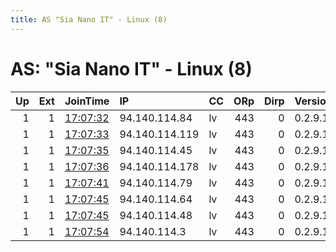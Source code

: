 ```yaml
---
title: AS "Sia Nano IT" - Linux (8)
---
```


# AS: "Sia Nano IT" - Linux (8)

|   Up |   Ext | JoinTime                                                                                            | IP             | CC   |   ORp |   Dirp | Version   | Contact   | Nickname   |   eFamMembers |
|-----:|------:|:----------------------------------------------------------------------------------------------------|:---------------|:-----|------:|-------:|:----------|:----------|:-----------|--------------:|
|    1 |     1 | [17:07:32](https://metrics.torproject.org/rs.html#details/017E802624BC39232D6A4822DF41A471AF9805E3) | 94.140.114.84  | lv   |   443 |      0 | 0.2.9.17  | None      | nose       |            16 |
|    1 |     1 | [17:07:33](https://metrics.torproject.org/rs.html#details/88E3B2C7C826EF879B9AA34912B43D0280AF04AC) | 94.140.114.119 | lv   |   443 |      0 | 0.2.9.17  | None      | nose       |            16 |
|    1 |     1 | [17:07:35](https://metrics.torproject.org/rs.html#details/AE6113BD20BF92D10C671C766C4FF5A2296694F8) | 94.140.114.45  | lv   |   443 |      0 | 0.2.9.17  | None      | nose       |            16 |
|    1 |     1 | [17:07:36](https://metrics.torproject.org/rs.html#details/509758F374DC5202B0723EB9AECEE4D3F088C339) | 94.140.114.178 | lv   |   443 |      0 | 0.2.9.17  | None      | nose       |            16 |
|    1 |     1 | [17:07:41](https://metrics.torproject.org/rs.html#details/E50B9ED9503F739AD1FDBD2A7EF4D70FEA6EE19D) | 94.140.114.79  | lv   |   443 |      0 | 0.2.9.17  | None      | nose       |            16 |
|    1 |     1 | [17:07:45](https://metrics.torproject.org/rs.html#details/00D17432D54CAD1D5BE2758CD76EC2BBE9860F7D) | 94.140.114.64  | lv   |   443 |      0 | 0.2.9.17  | None      | nose       |            16 |
|    1 |     1 | [17:07:45](https://metrics.torproject.org/rs.html#details/F62D7DB15E5740E7B24F63E967838FD77E39DA97) | 94.140.114.48  | lv   |   443 |      0 | 0.2.9.17  | None      | nose       |            16 |
|    1 |     1 | [17:07:54](https://metrics.torproject.org/rs.html#details/22DFDB7AF96B56BA81D40DA05313F4D01BC3298F) | 94.140.114.3   | lv   |   443 |      0 | 0.2.9.17  | None      | nose       |            16 |

